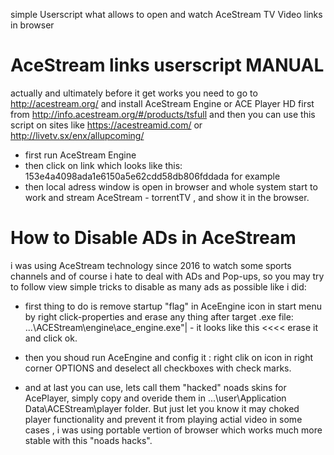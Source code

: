 simple Userscript what allows to open and watch AceStream TV Video links in browser

AceStream links userscript MANUAL
=================================

actually and ultimately before it get works you need to go to http://acestream.org/ and install AceStream Engine  or  ACE Player HD first from http://info.acestream.org/#/products/tsfull
and then you can use this script on sites like https://acestreamid.com/  or  http://livetv.sx/enx/allupcoming/

- first run AceStream Engine
- then click on link which looks like this: 153e4a4098ada1e6150a5e62cdd58db806fddada for example
- then local adress window is open in browser and whole system start to work and stream AceStream - torrentTV , and show it in the browser.

How to Disable ADs in AceStream
===============================

i was using AceStream technology since 2016 to watch some sports channels and of course i hate to deal with ADs and Pop-ups, so
you may try to follow view simple tricks to disable as many ads as possible like i did:

- first thing to do is remove startup "flag" in  AceEngine icon in start menu by right click-properties and erase any thing after target .exe file:  ...\ACEStream\engine\ace_engine.exe"| - it looks like this <<<< erase it and click ok.

- then you shoud run AceEngine and config it :  right clik on icon in right corner OPTIONS and deselect all checkboxes with check marks.

- and at last you can use, lets call them "hacked" noads skins for AcePlayer, simply copy and overide them in ...\user\Application Data\ACEStream\player  folder. But just let you know it may choked player functionality and prevent it from playing actial video in some cases , i was using portable vertion of browser which works much more stable with this "noads hacks".

